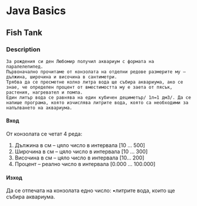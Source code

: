 # Java Basics

## Fish Tank

### Description
    За рождения си ден Любомир получил аквариум с формата на паралелепипед.
    Първоначално прочитаме от конзолата на отделни редове размерите му – дължина, широчина и височина в сантиметри.
    Трябва да се пресметне колко литра вода ще събира аквариума, ако се знае, че определен процент от вместимостта му е заета от пясък, растения, нагревател и помпа.
    Един литър вода се равнява на един кубичен дециметър/ 1л=1 дм3/. Да се напише програма, която изчислява литрите вода, която са необходими за напълването на аквариума.

#### Вход
От конзолата се четат 4 реда: 
1.	Дължина в см – цяло число в интервала [10 … 500] 
2.	Широчина в см – цяло число в интервала [10 … 300] 
3.	Височина в см – цяло число в интервала [10… 200] 
4.	Процент  – реално число в интервала [0.000 … 100.000] 

#### Изход
Да се отпечата на конзолата едно число: 
•литрите вода, които ще събира аквариума.